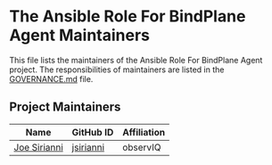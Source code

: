 # The Ansible Role For BindPlane Agent Maintainers

This file lists the maintainers of the Ansible Role For BindPlane Agent project. The responsibilities of maintainers are listed in the [GOVERNANCE.md](GOVERNANCE.md) file.

## Project Maintainers
| Name | GitHub ID | Affiliation |
| ---- | --------- | ----------- |
| [Joe Sirianni](mailto:joe.sirianni@observiq.com) | [jsirianni](https://github.com/jsirianni) | observIQ |
